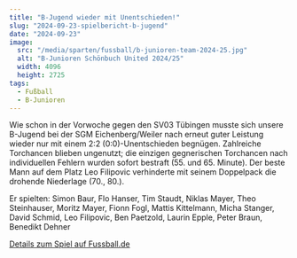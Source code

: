 ```yaml
---
title: "B-Jugend wieder mit Unentschieden!"
slug: "2024-09-23-spielbericht-b-jugend"
date: "2024-09-23"
image:
  src: "/media/sparten/fussball/b-junioren-team-2024-25.jpg"
  alt: "B-Junioren Schönbuch United 2024/25"
  width: 4096
  height: 2725
tags:
  - Fußball
  - B-Junioren
---
```

Wie schon in der Vorwoche gegen den SV03 Tübingen musste sich unsere B-Jugend bei der SGM Eichenberg/Weiler nach erneut
guter Leistung wieder nur mit einem 2:2 (0:0)-Unentschieden begnügen. Zahlreiche Torchancen blieben ungenutzt; die
einzigen gegnerischen Torchancen nach individuellen Fehlern wurden sofort bestraft (55. und 65. Minute). Der beste Mann
auf dem Platz Leo Filipovic verhinderte mit seinem Doppelpack die drohende Niederlage (70., 80.).

Er spielten: Simon Baur, Flo Hanser, Tim Staudt, Niklas Mayer, Theo Steinhauser, Moritz Mayer, Fionn Fogl, Mattis
Kittelmann, Micha Stanger, David Schmid, Leo Filipovic, Ben Paetzold, Laurin Epple, Peter Braun, Benedikt Dehner

[Details zum Spiel auf Fussball.de](https://www.fussball.de/spiel/sgm-sv-weiler-eichenberg-i-sgm-sv-walddorf-schoenbuch-united/-/spiel/02QFVJEK3C000000VS5489B3VUP1MFB7)